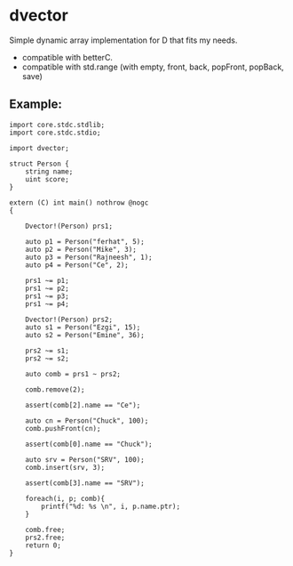 # dvector
Simple dynamic array implementation for D that fits my needs.
 * compatible with betterC.
 * compatible with std.range (with empty, front, back, popFront, popBack, save)

## Example:
```
import core.stdc.stdlib;
import core.stdc.stdio;

import dvector;

struct Person {
    string name;
    uint score;
}

extern (C) int main() nothrow @nogc
{
    
    Dvector!(Person) prs1;
    
    auto p1 = Person("ferhat", 5);
    auto p2 = Person("Mike", 3);
    auto p3 = Person("Rajneesh", 1);
    auto p4 = Person("Ce", 2);
    
    prs1 ~= p1;
    prs1 ~= p2;
    prs1 ~= p3;
    prs1 ~= p4;

    Dvector!(Person) prs2;
    auto s1 = Person("Ezgi", 15);
    auto s2 = Person("Emine", 36);
    
    prs2 ~= s1;
    prs2 ~= s2;
    
    auto comb = prs1 ~ prs2;
    
    comb.remove(2);
    
    assert(comb[2].name == "Ce");
    
    auto cn = Person("Chuck", 100);
    comb.pushFront(cn);
    
    assert(comb[0].name == "Chuck");
    
    auto srv = Person("SRV", 100);
    comb.insert(srv, 3);
    
    assert(comb[3].name == "SRV");
    
    foreach(i, p; comb){
        printf("%d: %s \n", i, p.name.ptr);
    }
    
    comb.free;
    prs2.free;
    return 0;
}
```